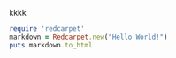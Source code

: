 kkkk

```ruby
require 'redcarpet'
markdown = Redcarpet.new("Hello World!")
puts markdown.to_html
```